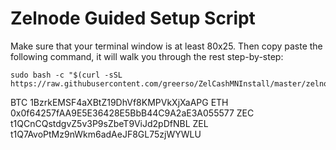 Zelnode Guided Setup Script
=========================================

Make sure that your terminal window is at least 80x25.  Then copy paste the following command, it will walk you through the rest step-by-step:

```
sudo bash -c "$(curl -sSL https://raw.githubusercontent.com/greerso/ZelCashMNInstall/master/zelnode.sh)"
```


BTC 1BzrkEMSF4aXBtZ19DhVf8KMPVkXjXaAPG
ETH 0x0f64257fAA9E5E36428E5BbB44C9A2aE3A055577
ZEC t1QCnCQstdgvZ5v3P9sZbeT9ViJd2pDfNBL
ZEL t1Q7AvoPtMz9nWkm6adAeJF8GL75zjWYWLU
